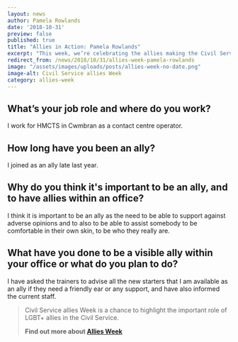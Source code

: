 ```yaml
---
layout: news
author: Pamela Rowlands
date: '2018-10-31'
preview: false
published: true
title: "Allies in Action: Pamela Rowlands"
excerpt: "This week, we’re celebrating the allies making the Civil Service a great place to work for LGBT+ people. Pamela works for HM Courts and Tribunals Service. In this post, Pam shares some quick thoughts on her role as an ally."
redirect_from: /news/2018/10/31/allies-week-pamela-rowlands
image: "/assets/images/uploads/posts/allies-week-no-date.png"
image-alt: Civil Service allies Week
category: allies-week
---
```


## What’s your job role and where do you work? 

I work for HMCTS in Cwmbran as a contact centre operator.
 
## How long have you been an ally?  

I joined as an ally late last year.

## Why do you think it's important to be an ally, and to have allies within an office?  

I think it is important to be an ally as the need to be able to support against adverse opinions and to also to be able to assist somebody to be comfortable in their own skin, to be who they really are.

## What have you done to be a visible ally within your office or what do you plan to do? 

I have asked the trainers to advise all the new starters that I am available as an ally if they need a friendly ear or any support, and have also informed the current staff.  

> Civil Service allies Week is a chance to highlight the important role of LGBT+ allies in the Civil Service. 
>
> **Find out more about [Allies Week](/allies-week)**